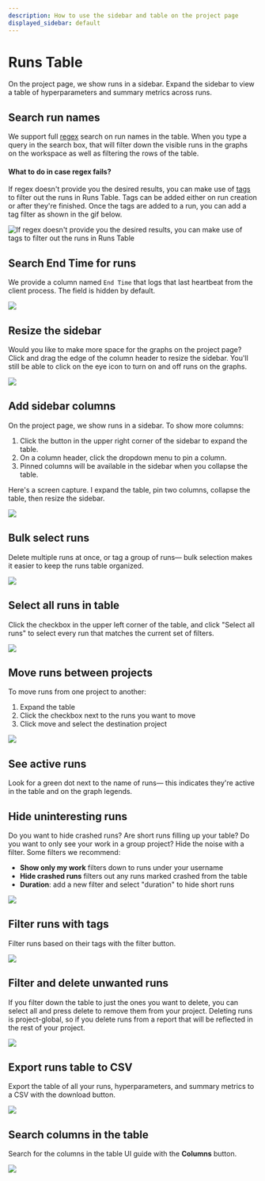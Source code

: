 ```yaml
---
description: How to use the sidebar and table on the project page
displayed_sidebar: default
---
```


# Runs Table

On the project page, we show runs in a sidebar. Expand the sidebar to view a table of hyperparameters and summary metrics across runs.

## Search run names

We support full [regex](https://dev.mysql.com/doc/refman/8.0/en/regexp.html) search on run names in the table. When you type a query in the search box, that will filter down the visible runs in the graphs on the workspace as well as filtering the rows of the table.

#### What to do in case regex fails?

If regex doesn't provide you the desired results, you can make use of [tags](tags.md) to filter out the runs in Runs Table. Tags can be added either on run creation or after they're finished. Once the tags are added to a run, you can add a tag filter as shown in the gif below.

![If regex doesn't provide you the desired results, you can make use of tags to filter out the runs in Runs Table](@site/static/images/app_ui/tags.gif)

## Search End Time for runs

We provide a column named `End Time` that logs that last heartbeat from the client process. The field is hidden by default.

![](/images/app_ui/search_run_endtime.png)

## Resize the sidebar

Would you like to make more space for the graphs on the project page? Click and drag the edge of the column header to resize the sidebar. You'll still be able to click on the eye icon to turn on and off runs on the graphs.

![](https://downloads.intercomcdn.com/i/o/153755378/d54ae70fb8155657a87545b1/howto+-+resize+column.gif)

## Add sidebar columns

On the project page, we show runs in a sidebar. To show more columns:

1. Click the button in the upper right corner of the sidebar to expand the table.
2. On a column header, click the dropdown menu to pin a column.
3. Pinned columns will be available in the sidebar when you collapse the table.

Here's a screen capture. I expand the table, pin two columns, collapse the table, then resize the sidebar.

![](https://downloads.intercomcdn.com/i/o/152951680/cf8cbc6b35e923be2551ba20/howto+-+pin+rows+in+table.gif)

## Bulk select runs

Delete multiple runs at once, or tag a group of runs— bulk selection makes it easier to keep the runs table organized.

![](/images/app_ui/howto_bulk_select.gif)

## Select all runs in table

Click the checkbox in the upper left corner of the table, and click "Select all runs" to select every run that matches the current set of filters.

![](/images/app_ui/all_runs_select.gif)

## Move runs between projects

To move runs from one project to another:

1. Expand the table
2. Click the checkbox next to the runs you want to move
3. Click move and select the destination project

![](/images/app_ui/howto_move_runs.gif)

## See active runs

Look for a green dot next to the name of runs— this indicates they're active in the table and on the graph legends.

## Hide uninteresting runs

Do you want to hide crashed runs? Are short runs filling up your table? Do you want to only see your work in a group project? Hide the noise with a filter. Some filters we recommend:

* **Show only my work** filters down to runs under your username
* **Hide crashed runs** filters out any runs marked crashed from the table
* **Duration**: add a new filter and select "duration" to hide short runs

![](/images/app_ui/hide_uninsteresting.png)

## Filter runs with tags

Filter runs based on their tags with the filter button.

![](/images/app_ui/filter_runs.gif)

## Filter and delete unwanted runs

If you filter down the table to just the ones you want to delete, you can select all and press delete to remove them from your project. Deleting runs is project-global, so if you delete runs from a report that will be reflected in the rest of your project.

![](/images/app_ui/filter_unwanted_runs.gif)

## Export runs table to CSV

Export the table of all your runs, hyperparameters, and summary metrics to a CSV with the download button.

![](/images/app_ui/export_to_csv.gif)

## Search columns in the table

Search for the columns in the table UI guide with the **Columns** button.

![](/images/app_ui/search_columns.gif)
